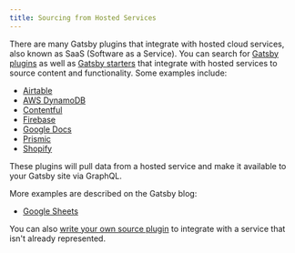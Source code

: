 ```yaml
---
title: Sourcing from Hosted Services
---
```


There are many Gatsby plugins that integrate with hosted cloud services, also known as SaaS (Software as a Service). You can search for [Gatsby plugins](/plugins/) as well as [Gatsby starters](/starters/) that integrate with hosted services to source content and functionality. Some examples include:

- [Airtable](/packages/gatsby-source-airtable)
- [AWS DynamoDB](/packages/gatsby-source-dynamodb)
- [Contentful](/packages/gatsby-source-contentful/)
- [Firebase](/packages/gatsby-source-firebase)
- [Google Docs](/packages/gatsby-source-google-docs)
- [Prismic](/packages/gatsby-source-prismic-graphql)
- [Shopify](/packages/gatsby-source-shopify)

These plugins will pull data from a hosted service and make it available to your Gatsby site via GraphQL.

More examples are described on the Gatsby blog:

- [Google Sheets](/blog/2019-07-23-google-sheets-gatsby-acroyoga-video-explorer/)

You can also [write your own source plugin](/docs/how-to/plugins-and-themes/creating-a-source-plugin/) to integrate with a service that isn't already represented.
